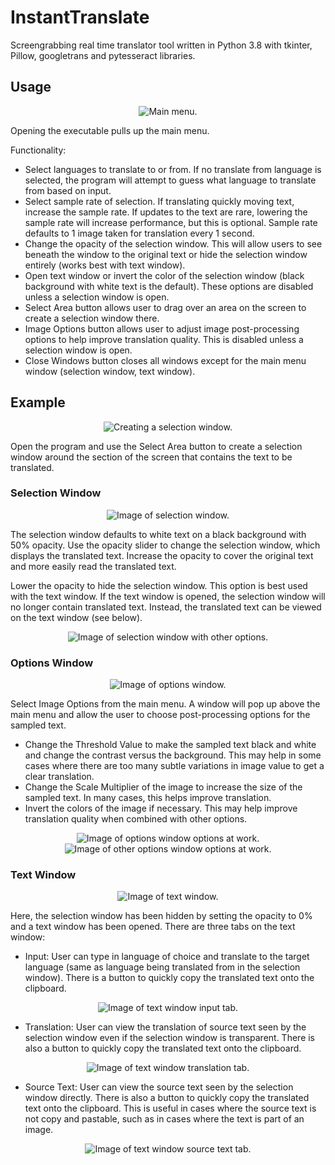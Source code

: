 # InstantTranslate
Screengrabbing real time translator tool written in Python 3.8 with tkinter, Pillow, googletrans and pytesseract libraries.

## Usage
<p align="center" width="100%">
  <img src="icons/mainmenu.PNG?raw=true" alt="Main menu.">
</p>
Opening the executable pulls up the main menu. 

Functionality:
* Select languages to translate to or from. If no translate from language is selected, the program will attempt to guess what language to translate from based on input.
* Select sample rate of selection. If translating quickly moving text, increase the sample rate. If updates to the text are rare, lowering the sample rate will increase performance, but this is optional. Sample rate defaults to 1 image taken for translation every 1 second.
* Change the opacity of the selection window. This will allow users to see beneath the window to the original text or hide the selection window entirely (works best with text window).
* Open text window or invert the color of the selection window (black background with white text is the default). These options are disabled unless a selection window is open.
* Select Area button allows user to drag over an area on the screen to create a selection window there.
* Image Options button allows user to adjust image post-processing options to help improve translation quality. This is disabled unless a selection window is open.
* Close Windows button closes all windows except for the main menu window (selection window, text window).

## Example
<p align="center" width="100%">
  <img src="icons/step0.png?raw=true" alt="Creating a selection window.">
</p>
  Open the program and use the Select Area button to create a selection window around the section of the screen that contains the text to be translated.  

### Selection Window
<p align="center" width="100%">
  <img src="icons/step1.PNG?raw=true" alt="Image of selection window.">
</p>
The selection window defaults to white text on a black background with 50% opacity. Use the opacity slider to change the selection window, which displays the translated text. Increase the opacity to cover the original text and more easily read the translated text. 

Lower the opacity to hide the selection window. This option is best used with the text window. If the text window is opened, the selection window will no longer contain translated text. Instead, the translated text can be viewed on the text window (see below).

<p align="center" width="100%">
  <img src="icons/step5.PNG?raw=true" alt="Image of selection window with other options.">
</p>

### Options Window  
<p align="center" width="100%">
  <img src="icons/step2.PNG?raw=true" alt="Image of options window.">
</p>
Select Image Options from the main menu. A window will pop up above the main menu and allow the user to choose post-processing options for the sampled text.

* Change the Threshold Value to make the sampled text black and white and change the contrast versus the background. This may help in some cases where there are too many subtle variations in image value to get a clear translation.
* Change the Scale Multiplier of the image to increase the size of the sampled text. In many cases, this helps improve translation.
* Invert the colors of the image if necessary. This may help improve translation quality when combined with other options.
<p align="center" width="100%">
  <img src="icons/step3.PNG?raw=true" alt="Image of options window options at work.">
  <img src="icons/step4.PNG?raw=true" alt="Image of other options window options at work.">
</p>

### Text Window
<p align="center" width="100%">
  <img src="icons/step6.PNG?raw=true" alt="Image of text window.">
</p>
Here, the selection window has been hidden by setting the opacity to 0% and a text window has been opened. There are three tabs on the text window:

* Input: User can type in language of choice and translate to the target language (same as language being translated from in the selection window). There is a button to quickly copy the translated text onto the clipboard.
<p align="center" width="100%">
  <img src="icons/step8.PNG?raw=true" alt="Image of text window input tab.">
</p>

* Translation: User can view the translation of source text seen by the selection window even if the selection window is transparent. There is also a button to quickly copy the translated text onto the clipboard.
<p align="center" width="100%">
  <img src="icons/step7.PNG?raw=true" alt="Image of text window translation tab.">
</p>

* Source Text: User can view the source text seen by the selection window directly. There is also a button to quickly copy the translated text onto the clipboard. This is useful in cases where the source text is not copy and pastable, such as in cases where the text is part of an image.
<p align="center" width="100%">
  <img src="icons/step6.PNG?raw=true" alt="Image of text window source text tab.">
</p>
